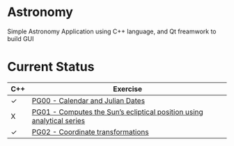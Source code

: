 # Astronomy
Simple Astronomy Application using C++ language, and Qt freamwork to build GUI

# Current Status

C++ | Exercise 
--- | ------- 
 ✓ | [PG00 - Calendar and Julian Dates](https://github.com/salim97/Astronomy-and-Computer/tree/master/Example/PG00%20-%20Calendar%20and%20Julian%20Dates)
 X | [PG01 - Computes the Sun’s ecliptical position using analytical series](https://github.com/salim97/Astronomy-and-Computer/)
 ✓ | [PG02 -  Coordinate transformations](https://github.com/salim97/Astronomy-and-Computer/)
 




